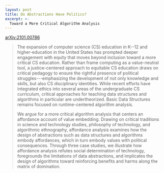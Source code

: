 ```yaml
---
layout: post
title: Do Abstractions Have Politics?
excerpt: >-
  Toward a More Critical Algorithm Analysis
---
```


[arXiv:2101.00786](https://arxiv.org/abs/2101.00786)

> The expansion of computer science (CS) education in K--12 and higher-education in the United States has prompted deeper engagement with equity that moves beyond inclusion toward a more critical CS education. Rather than frame computing as a value-neutral tool, a justice-centered approach to equitable CS education draws on critical pedagogy to ensure the rightful presence of political struggles---emphasizing the development of not only knowledge and skills, but also CS disciplinary identities. While recent efforts have integrated ethics into several areas of the undergraduate CS curriculum, critical approaches for teaching data structures and algorithms in particular are undertheorized. Basic Data Structures remains focused on runtime-centered algorithm analysis.
>
> We argue for a more critical algorithm analysis that centers an affordance account of value embedding. Drawing on critical traditions in science and technology studies, philosophy of technology, and algorithmic ethnography, affordance analysis examines how the design of abstractions such as data structures and algorithms embody affordances, which in turn embody values with political consequences. Through three case studies, we illustrate how affordance analysis refutes social determination of technology, foregrounds the limitations of data abstractions, and implicates the design of algorithms toward reinforcing benefits and harms along the matrix of domination.
